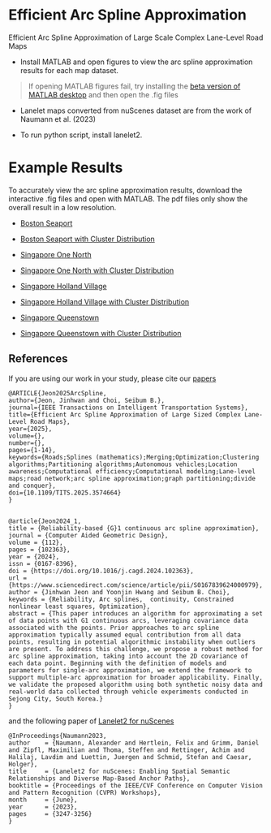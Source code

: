 # Efficient Arc Spline Approximation
Efficient Arc Spline Approximation of Large Scale Complex Lane-Level Road Maps
* Install MATLAB and open figures to view the arc spline approximation results for each map dataset.

> If opening MATLAB figures fail, try installing the [beta version of MATLAB desktop](https://kr.mathworks.com/matlabcentral/fileexchange/119593-new-desktop-for-matlab-beta) and then open the .fig files 

* Lanelet maps converted from nuScenes dataset are from the work of Naumann et al. (2023)

* To run python script, install lanelet2.

# Example Results 
To accurately view the arc spline approximation results, download the interactive .fig files and open with MATLAB. The pdf files only show the overall result in a low resolution.

* [Boston Seaport](/Data/nuScenes/boston-seaport/fig_boston.pdf)

* [Boston Seaport with Cluster Distribution](/Data/nuScenes/boston-seaport/fig_boston_AB.pdf)

* [Singapore One North](/Data/nuScenes/singapore-onenorth/fig_onenorth.pdf)

* [Singapore One North with Cluster Distribution](/Data/nuScenes/singapore-onenorth/fig_onenorth_AB.pdf)

* [Singapore Holland Village](/Data/nuScenes/singapore-hollandvillage/fig_hollandvillage.pdf)

* [Singapore Holland Village with Cluster Distribution](/Data/nuScenes/singapore-hollandvillage/fig_hollandvillage_AB.pdf)

* [Singapore Queenstown](/Data/nuScenes/singapore-queenstown/fig_queenstown.pdf)

* [Singapore Queenstown with Cluster Distribution](/Data/nuScenes/singapore-queenstown/fig_queenstown_AB.pdf)

## References
If you are using our work in your study, please cite our [papers](https://www.sciencedirect.com/science/article/pii/S0167839624000979)
```
@ARTICLE{Jeon2025ArcSpline,
author={Jeon, Jinhwan and Choi, Seibum B.},
journal={IEEE Transactions on Intelligent Transportation Systems}, 
title={Efficient Arc Spline Approximation of Large Sized Complex Lane-Level Road Maps}, 
year={2025},
volume={},
number={},
pages={1-14},
keywords={Roads;Splines (mathematics);Merging;Optimization;Clustering algorithms;Partitioning algorithms;Autonomous vehicles;Location awareness;Computational efficiency;Computational modeling;Lane-level maps;road network;arc spline approximation;graph partitioning;divide and conquer},
doi={10.1109/TITS.2025.3574664}
}


@article{Jeon2024_1,
title = {Reliability-based {G}1 continuous arc spline approximation},
journal = {Computer Aided Geometric Design},
volume = {112},
pages = {102363},
year = {2024},
issn = {0167-8396},
doi = {https://doi.org/10.1016/j.cagd.2024.102363},
url = {https://www.sciencedirect.com/science/article/pii/S0167839624000979},
author = {Jinhwan Jeon and Yoonjin Hwang and Seibum B. Choi},
keywords = {Reliability, Arc splines,  continuity, Constrained nonlinear least squares, Optimization},
abstract = {This paper introduces an algorithm for approximating a set of data points with G1 continuous arcs, leveraging covariance data associated with the points. Prior approaches to arc spline approximation typically assumed equal contribution from all data points, resulting in potential algorithmic instability when outliers are present. To address this challenge, we propose a robust method for arc spline approximation, taking into account the 2D covariance of each data point. Beginning with the definition of models and parameters for single-arc approximation, we extend the framework to support multiple-arc approximation for broader applicability. Finally, we validate the proposed algorithm using both synthetic noisy data and real-world data collected through vehicle experiments conducted in Sejong City, South Korea.}
}
```

and the following paper of [Lanelet2 for nuScenes](https://openaccess.thecvf.com/content/CVPR2023W/E2EAD/html/Naumann_Lanelet2_for_nuScenes_Enabling_Spatial_Semantic_Relationships_and_Diverse_Map-Based_CVPRW_2023_paper.html)

```
@InProceedings{Naumann2023,
author    = {Naumann, Alexander and Hertlein, Felix and Grimm, Daniel and Zipfl, Maximilian and Thoma, Steffen and Rettinger, Achim and Halilaj, Lavdim and Luettin, Juergen and Schmid, Stefan and Caesar, Holger},
title     = {Lanelet2 for nuScenes: Enabling Spatial Semantic Relationships and Diverse Map-Based Anchor Paths},
booktitle = {Proceedings of the IEEE/CVF Conference on Computer Vision and Pattern Recognition (CVPR) Workshops},
month     = {June},
year      = {2023},
pages     = {3247-3256}
}
```
